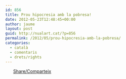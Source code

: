```yaml
---
id: 856
title: Prou hipocresia amb la pobresa!
date: 2012-05-23T12:48:45+00:00
author: jaume
layout: post
guid: http://nualart.cat/?p=856
permalink: /2012/05/prou-hipocresia-amb-la-pobresa/
categories:
  - català
  - comentaris
  - drets/rights
---
```

<div class="addtoany_share_save_container addtoany_content_bottom">
  <div class="a2a_kit a2a_kit_size_32 addtoany_list a2a_target" id="wpa2a_74">
    <a href="https://www.addtoany.com/share" onclick="_gaq.push(['_trackEvent', 'outbound-article', 'https://www.addtoany.com/share', 'Share/Comparteix']);" class="a2a_dd addtoany_share_save"  style="background:url(http://nualart.cat/wp-content/plugins/add-to-any/share_16_16.png) no-repeat scroll 4px 0px;padding:0 0 0 25px;display:inline-block;height:16px;vertical-align:middle"><span>Share/Comparteix</span></a>
  </div>
</div>